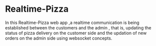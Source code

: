 # Realtime-Pizza
In this Realtime-Pizza web app ,a realtime communication is being established between the customers and the admin , that is, updating the status of pizza delivery on the customer side and the updation of new orders on the admin side using websocket concepts.
